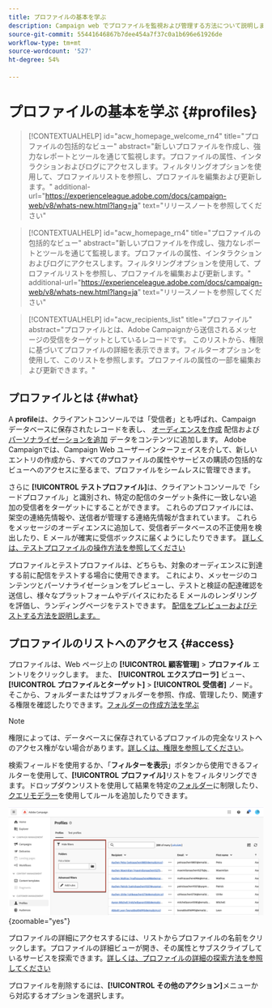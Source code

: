 ```yaml
---
title: プロファイルの基本を学ぶ
description: Campaign web でプロファイルを監視および管理する方法について説明します。
source-git-commit: 55441646867b7dee454a7f37c0a1b696e61926de
workflow-type: tm+mt
source-wordcount: '527'
ht-degree: 54%

---
```


# プロファイルの基本を学ぶ {#profiles}

>[!CONTEXTUALHELP]
>id="acw_homepage_welcome_rn4"
>title="プロファイルの包括的なビュー"
>abstract="新しいプロファイルを作成し、強力なレポートとツールを通じて監視します。プロファイルの属性、インタラクションおよびログにアクセスします。フィルタリングオプションを使用して、プロファイルリストを参照し、プロファイルを編集および更新します。"
>additional-url="https://experienceleague.adobe.com/docs/campaign-web/v8/whats-new.html?lang=ja" text="リリースノートを参照してください"

<!--TO REMOVE BELOW-->
>[!CONTEXTUALHELP]
>id="acw_homepage_rn4"
>title="プロファイルの包括的なビュー"
>abstract="新しいプロファイルを作成し、強力なレポートとツールを通じて監視します。プロファイルの属性、インタラクションおよびログにアクセスします。フィルタリングオプションを使用して、プロファイルリストを参照し、プロファイルを編集および更新します。"
>additional-url="https://experienceleague.adobe.com/docs/campaign-web/v8/whats-new.html?lang=ja" text="リリースノートを参照してください"

<!--TO REMOVE ABOVE-->

>[!CONTEXTUALHELP]
>id="acw_recipients_list"
>title="プロファイル"
>abstract="プロファイルとは、Adobe Campaignから送信されるメッセージの受信をターゲットとしているレコードです。 このリストから、権限に基づいてプロファイルの詳細を表示できます。フィルターオプションを使用して、このリストを参照します。プロファイルの属性の一部を編集および更新できます。"

## プロファイルとは {#what}

A **profile**&#x200B;は、クライアントコンソールでは「受信者」とも呼ばれ、Campaign データベースに保存されたレコードを表し、 [オーディエンスを作成](create-audience.md) 配信および [パーソナライゼーションを追加](../personalization/personalize.md) データをコンテンツに追加します。 Adobe Campaignでは、Campaign Web ユーザーインターフェイスを介して、新しいエントリの作成から、すべてのプロファイルの属性やサービスの購読の包括的なビューへのアクセスに至るまで、プロファイルをシームレスに管理できます。

さらに **[!UICONTROL テストプロファイル]**&#x200B;は、クライアントコンソールで「シードプロファイル」と識別され、特定の配信のターゲット条件に一致しない追加の受信者をターゲットにすることができます。 これらのプロファイルには、架空の連絡先情報や、送信者が管理する連絡先情報が含まれています。 これらをメッセージのオーディエンスに追加して、受信者データベースの不正使用を検出したり、E メールが確実に受信ボックスに届くようにしたりできます。 [詳しくは、テストプロファイルの操作方法を参照してください](test-profiles.md)

プロファイルとテストプロファイルは、どちらも、対象のオーディエンスに到達する前に配信をテストする場合に使用できます。 これにより、メッセージのコンテンツとパーソナライゼーションをプレビューし、テストと検証の配達確認を送信し、様々なプラットフォームやデバイスにわたる E メールのレンダリングを評価し、ランディングページをテストできます。 [配信をプレビューおよびテストする方法を説明します。](../preview-test/preview-test.md)

## プロファイルのリストへのアクセス {#access}

プロファイルは、Web ページ上の **[!UICONTROL 顧客管理]** > **プロファイル** エントリをクリックします。 また、 **[!UICONTROL エクスプローラ]** ビュー、 **[!UICONTROL プロファイルとターゲット]** > **[!UICONTROL 受信者]** ノード。 そこから、フォルダーまたはサブフォルダーを参照、作成、管理したり、関連する権限を確認したりできます。[フォルダーの作成方法を学ぶ](../get-started/permissions.md#folders)

>[!NOTE]
>
>権限によっては、データベースに保存されているプロファイルの完全なリストへのアクセス権がない場合があります。[詳しくは、権限を参照してください](../get-started/permissions.md)。

検索フィールドを使用するか、「**フィルターを表示**」ボタンから使用できるフィルターを使用して、**[!UICONTROL プロファイル]**&#x200B;リストをフィルタリングできます。ドロップダウンリストを使用して結果を特定の[フォルダー](../get-started/permissions.md#folders)に制限したり、[クエリモデラー](../query/query-modeler-overview.md)を使用してルールを追加したりできます。

![](assets/profiles-list-filters.png){zoomable=&quot;yes&quot;}

プロファイルの詳細にアクセスするには、リストからプロファイルの名前をクリックします。プロファイルの詳細ビューが開き、その属性とサブスクライブしているサービスを探索できます。[詳しくは、プロファイルの詳細の探索方法を参照してください](create-profile.md)

プロファイルを削除するには、**[!UICONTROL その他のアクション]**&#x200B;メニューから対応するオプションを選択します。
